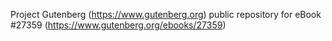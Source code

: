 Project Gutenberg (https://www.gutenberg.org) public repository for eBook #27359 (https://www.gutenberg.org/ebooks/27359)
